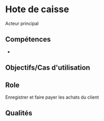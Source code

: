 
# Hote de caisse
Acteur principal

## Compétences
- 

## Objectifs/Cas d'utilisation

## Role
Enregistrer et faire payer les achats du client 

## Qualités
